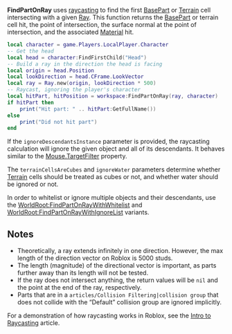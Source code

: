 **FindPartOnRay** uses [raycasting](https://developer.roblox.com/articles/Raycasting) to find the first [BasePart](https://developer.roblox.com/en-us/api-reference/class/BasePart) or [Terrain](https://developer.roblox.com/en-us/api-reference/class/Terrain) cell intersecting with a given [Ray](https://developer.roblox.com/en-us/api-reference/datatype/Ray). This function returns the [BasePart](https://developer.roblox.com/en-us/api-reference/class/BasePart) or terrain cell hit, the point of intersection, the surface normal at the point of intersection, and the associated [Material](https://developer.roblox.com/en-us/api-reference/enum/Material) hit.

```Lua
local character = game.Players.LocalPlayer.Character
-- Get the head
local head = character:FindFirstChild("Head")
-- Build a ray in the direction the head is facing
local origin = head.Position
local lookDirection = head.CFrame.LookVector
local ray = Ray.new(origin, lookDirection * 500)
-- Raycast, ignoring the player's character
local hitPart, hitPosition = workspace:FindPartOnRay(ray, character)
if hitPart then
    print("Hit part: " .. hitPart:GetFullName())
else
    print("Did not hit part")
end
```

If the `ignoreDescendantsInstance` parameter is provided, the raycasting calculation will ignore the given object and all of its descendants. It behaves similar to the [Mouse.TargetFilter](https://developer.roblox.com/en-us/api-reference/property/Mouse/TargetFilter) property.

The `terrainCellsAreCubes` and `ignoreWater` parameters determine whether [Terrain](https://developer.roblox.com/en-us/api-reference/class/Terrain) cells should be treated as cubes or not, and whether water should be ignored or not.

In order to whitelist or ignore multiple objects and their descendants, use the [WorldRoot:FindPartOnRayWithWhitelist](https://developer.roblox.com/en-us/api-reference/function/WorldRoot/FindPartOnRayWithWhitelist) and [WorldRoot:FindPartOnRayWithIgnoreList](https://developer.roblox.com/en-us/api-reference/function/WorldRoot/FindPartOnRayWithIgnoreList) variants.

Notes
-----

*   Theoretically, a ray extends infinitely in one direction. However, the max length of the direction vector on Roblox is 5000 studs.
*   The length (magnitude) of the directional vector is important, as parts further away than its length will not be tested.
*   If the ray does not intersect anything, the return values will be `nil` and the point at the end of the ray, respectively.
*   Parts that are in a `articles/Collision Filtering|collision group` that does not collide with the “Default” collision group are ignored implicitly.

For a demonstration of how raycasting works in Roblox, see the [Intro to Raycasting](https://developer.roblox.com/articles/Raycasting) article.